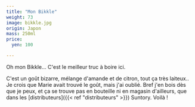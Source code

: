 ```yaml
---
title: "Mon Bikkle"
weight: 73
image: bikkle.jpg
origin: Japon
mass: 250ml
price:
  yen: 100

---
```


Oh mon Bikkle... C'est le meilleur truc à boire ici. 

C'est un goût bizarre, mélange d'amande et de citron, tout ça très laiteux.. Je crois que Marie avait trouvé le goût, mais j'ai oublié. Bref j'en bois dès que je peux, et ça se trouve pas en bouteille ni en magasin d'ailleurs, que dans les [distributeurs]({{< ref "distributeurs" >}}) Suntory. Voilà !